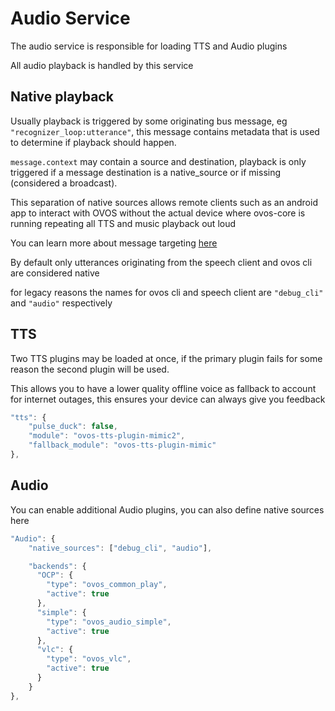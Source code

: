 # Audio Service

The audio service is responsible for loading TTS and Audio plugins

All audio playback is handled by this service


## Native playback

Usually playback is triggered by some originating bus message, eg `"recognizer_loop:utterance"`, this message contains metadata that is used to determine if playback should happen.

`message.context` may contain a source and destination, playback is only triggered if a message destination is a native_source or if missing (considered a broadcast). 

This separation of native sources allows remote clients such as an android app to interact with OVOS without the actual device where ovos-core is running repeating all TTS and music playback out loud

You can learn more about message targeting [here](https://jarbashivemind.github.io/HiveMind-community-docs/mycroft/)

By default only utterances originating from the speech client and ovos cli are considered native

for legacy reasons the names for ovos cli and speech client are `"debug_cli"` and `"audio"` respectively


## TTS

Two TTS plugins may be loaded at once, if the primary plugin fails for some reason the second plugin will be used. 

This allows you to have a lower quality offline voice as fallback to account for internet outages, this ensures your device can always give you feedback

```javascript
"tts": {
    "pulse_duck": false,
    "module": "ovos-tts-plugin-mimic2",
    "fallback_module": "ovos-tts-plugin-mimic"
},
```


## Audio

You can enable additional Audio plugins, you can also define native sources here


```javascript
"Audio": {
    "native_sources": ["debug_cli", "audio"],

    "backends": {
      "OCP": {
        "type": "ovos_common_play",
        "active": true
      },
      "simple": {
        "type": "ovos_audio_simple",
        "active": true
      },
      "vlc": {
        "type": "ovos_vlc",
        "active": true
      }
    }
},
```

